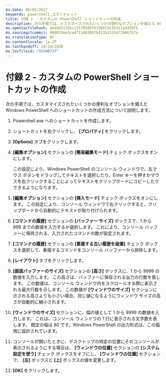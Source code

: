 ```yaml
---
ms.date: 06/05/2017
keywords: powershell,コマンドレット
title: 付録 2 - カスタムの PowerShell ショートカットの作成
description: 次の手順では、カスタマイズされたいくつかの便利なオプションを備えた Windows PowerShell へのショートカットの作成方法について説明します。
ms.openlocfilehash: abdab517dec1357050bf431b6f2e35311ad49976
ms.sourcegitcommit: 9080316e3ca4f11d83067b41351531672b667b7a
ms.translationtype: HT
ms.contentlocale: ja-JP
ms.lasthandoff: 10/24/2020
ms.locfileid: "92500727"
---
```

# <a name="appendix-2---creating-a-custom-powershell-shortcut"></a>付録 2 - カスタムの PowerShell ショートカットの作成

次の手順では、カスタマイズされたいくつかの便利なオプションを備えた Windows PowerShell へのショートカットの作成方法について説明します。

1. Powershell.exe へのショートカットを作成します。

1. ショートカットを右クリックし、 **[プロパティ]** をクリックします。

1. **[Options]** タブをクリックします。

1. **[編集オプション]** セクションの **[簡易編集モード]** チェック ボックスをオンにします。

    この設定により、Windows PowerShell のコンソール ウィンドウで、左マウス ボタンをドラッグしてテキストを選択したり、Enter キーを押すかマウスを右クリックすることによってテキストをクリップボードにコピーしたりできるようになります。

1. **[編集オプション]** セクションの **[挿入モード]** チェック ボックスをオンにします。 この設定により、コンソール ウィンドウで右クリックすると、クリップボードから自動的にテキストが貼り付けられます。

1. **[コマンドの履歴]** セクションの **[バッファー サイズ]** ボックスで、1 から 999 までの数値を入力するか選択します。 これにより、コンソール バッファーに保持される、入力されたコマンドの数が設定されます。

1. **[コマンドの履歴]** セクションの **[重複する古い履歴を破棄]** チェック ボックスを選択して、重複するコマンドをコンソール バッファーから排除します。

1. **[レイアウト]** タブをクリックします。

1. **[画面バッファーのサイズ]** セクションの **[高さ]** ボックスに、1 から 9999 の数値を入力します。 この高さは、バッファーに保存される出力の行数を表します。 この数値は、コンソール ウィンドウ内をスクロールする際に表示される最大行数を示します。 この数値が **[ウィンドウのサイズ]** セクションに示される高さよりも小さい場合、同じ値になるようにウィンドウ サイズの高さが自動的に縮小されます。

1. **[ウィンドウのサイズ]** セクションに、幅の値として 1 から 9999 の数値を入力します。 これは、コンソール ウィンドウの 1 行に表示される文字数を表します。 既定の幅は 80 です。Windows PowerShell の出力形式は、この幅用に設計されています。

1. コンソールが開いたときに、デスクトップの特定の位置にそのコンソールが表示されるようにする場合は、 **[ウィンドウの位置]** セクションの **[システム設定を使う]** チェック ボックスをオフにし、 **[ウィンドウの位置]** セクションで、 **[左]** ボックスと **[上]** ボックスの値を変更します。

1. **[OK]** をクリックします。
